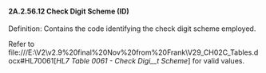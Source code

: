 #### 2A.2.56.12 Check Digit Scheme (ID)

Definition: Contains the code identifying the check digit scheme employed.

Refer to file:///E:\V2\v2.9%20final%20Nov%20from%20Frank\V29_CH02C_Tables.docx#HL70061[_HL7 Table_ _0061 - Check Digi__t Scheme_] for valid values.
